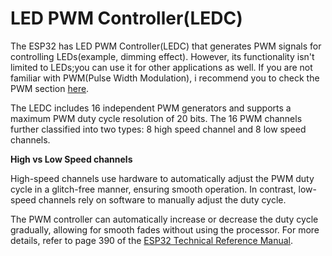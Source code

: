 # LED PWM Controller(LEDC)

The ESP32 has LED PWM Controller(LEDC) that generates PWM signals for controlling LEDs(example, dimming effect). However, its functionality isn't limited to LEDs;you can use it for other applications as well.  If you are not familiar with PWM(Pulse Width Modulation), i recommend you to check the PWM section [here](../core-concepts/pwm.md). 

The LEDC includes 16 independent PWM generators and supports a maximum PWM duty cycle resolution of 20 bits. The 16 PWM channels further classified into two types: 8 high speed channel and 8 low speed channels.

<div class="alert-box alert-box-info">
    <span class="icon"><i class="fa fa-info"></i></span>
    <div class="alert-content">
        <b class="alert-title">High vs Low Speed channels</b>
        <p>High-speed channels use hardware to automatically adjust the PWM duty cycle in a glitch-free manner, ensuring smooth operation. In contrast, low-speed channels rely on software to manually adjust the duty cycle.</p>
    </div>
</div>

The PWM controller can automatically increase or decrease the duty cycle gradually, allowing for smooth fades without using the processor. For more details, refer to page 390 of the [ESP32 Technical Reference Manual](https://www.espressif.com/sites/default/files/documentation/esp32_technical_reference_manual_en.pdf#ledpwm).

